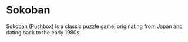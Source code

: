 # Sokoban
Sokoban (Pushbox) is a classic puzzle game, originating from Japan and dating back to the early 1980s.
